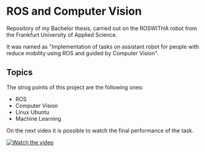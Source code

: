 # ROS and Computer Vision 
 
Repository of my Bachelor thesis, carried out on the ROSWITHA robot from the Frankfurt University of Applied Science.

It was named as "Implementation of tasks on assistant robot for people with reduce mobility using ROS and guided by Computer Vision".

## Topics

The strog points of this project are the following ones: 
* ROS
* Computer Vision
* Linux Ubuntu
* Machine Learning

On the next video it is possible to watch the final performance of the task.

[![Watch the video](https://img.youtube.com/vi/q4VDEgwi1-w/hqdefault.jpg)](https://youtu.be/q4VDEgwi1-w)
